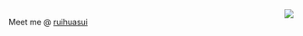 <img align="right" src="https://github-readme-stats.vercel.app/api?username=ruihuasui&show_icons=true&theme=vue" />

Meet me @ [ruihuasui](https://ruihuasui.github.io/ruihuasui/)
